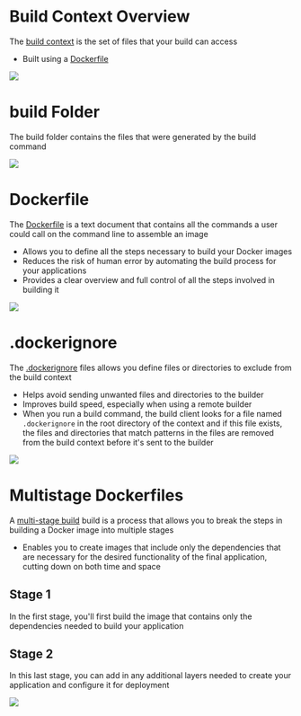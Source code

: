 # Build Context Overview

The [build context](https://docs.docker.com/build/concepts/context/#what-is-a-build-context) is the set of files that your build can access

* Built using a [Dockerfile](https://docs.docker.com/reference/dockerfile/#:~:text=A%20Dockerfile%20is%20a%20text,line%20to%20assemble%20an%20image.)

![](https://github.com/JonmarCorpuz/SecondBrain/blob/main/Assets/Whitespace.png)

# build Folder

The build folder contains the files that were generated by the build command

![](https://github.com/JonmarCorpuz/SecondBrain/blob/main/Assets/Whitespace.png)

# Dockerfile 

The [Dockerfile](https://docs.docker.com/reference/dockerfile/#:~:text=A%20Dockerfile%20is%20a%20text,line%20to%20assemble%20an%20image.) is a text document that contains all the commands a user could call on the command line to assemble an image

* Allows you to define all the steps necessary to build your Docker images
* Reduces the risk of human error by automating the build process for your applications
* Provides a clear overview and full control of all the steps involved in building it

![](https://github.com/JonmarCorpuz/SecondBrain/blob/main/Assets/Whitespace.png)

# .dockerignore

The [.dockerignore](https://docs.docker.com/build/concepts/context/#dockerignore-files) files allows you define files or directories to exclude from the build context

* Helps avoid sending unwanted files and directories to the builder
* Improves build speed, especially when using a remote builder
* When you run a build command, the build client looks for a file named `.dockerignore` in the root directory of the context and if this file exists, the files and directories that match patterns in the files are removed from the build context before it's sent to the builder

![](https://github.com/JonmarCorpuz/SecondBrain/blob/main/Assets/Whitespace.png)

# Multistage Dockerfiles

A [multi-stage build](https://dev.to/pavanbelagatti/what-are-multi-stage-docker-builds-1mi9#:~:text=A%20multi%2Dstage%20build%20is,on%20both%20time%20and%20space.) build is a process that allows you to break the steps in building a Docker image into multiple stages

* Enables you to create images that include only the dependencies that are necessary for the desired functionality of the final application, cutting down on both time and space

## Stage 1

In the first stage, you'll first build the image that contains only the dependencies needed to build your application

## Stage 2

In this last stage, you can add in any additional layers needed to create your application and configure it for deployment

![](https://github.com/JonmarCorpuz/SecondBrain/blob/main/Assets/Whitespace.png)

